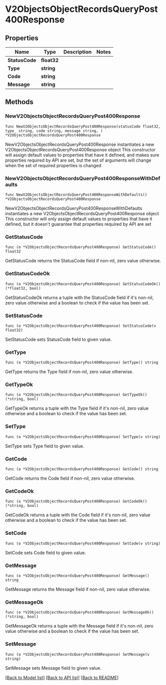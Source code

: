 # V2ObjectsObjectRecordsQueryPost400Response

## Properties

Name | Type | Description | Notes
------------ | ------------- | ------------- | -------------
**StatusCode** | **float32** |  | 
**Type** | **string** |  | 
**Code** | **string** |  | 
**Message** | **string** |  | 

## Methods

### NewV2ObjectsObjectRecordsQueryPost400Response

`func NewV2ObjectsObjectRecordsQueryPost400Response(statusCode float32, type_ string, code string, message string, ) *V2ObjectsObjectRecordsQueryPost400Response`

NewV2ObjectsObjectRecordsQueryPost400Response instantiates a new V2ObjectsObjectRecordsQueryPost400Response object
This constructor will assign default values to properties that have it defined,
and makes sure properties required by API are set, but the set of arguments
will change when the set of required properties is changed

### NewV2ObjectsObjectRecordsQueryPost400ResponseWithDefaults

`func NewV2ObjectsObjectRecordsQueryPost400ResponseWithDefaults() *V2ObjectsObjectRecordsQueryPost400Response`

NewV2ObjectsObjectRecordsQueryPost400ResponseWithDefaults instantiates a new V2ObjectsObjectRecordsQueryPost400Response object
This constructor will only assign default values to properties that have it defined,
but it doesn't guarantee that properties required by API are set

### GetStatusCode

`func (o *V2ObjectsObjectRecordsQueryPost400Response) GetStatusCode() float32`

GetStatusCode returns the StatusCode field if non-nil, zero value otherwise.

### GetStatusCodeOk

`func (o *V2ObjectsObjectRecordsQueryPost400Response) GetStatusCodeOk() (*float32, bool)`

GetStatusCodeOk returns a tuple with the StatusCode field if it's non-nil, zero value otherwise
and a boolean to check if the value has been set.

### SetStatusCode

`func (o *V2ObjectsObjectRecordsQueryPost400Response) SetStatusCode(v float32)`

SetStatusCode sets StatusCode field to given value.


### GetType

`func (o *V2ObjectsObjectRecordsQueryPost400Response) GetType() string`

GetType returns the Type field if non-nil, zero value otherwise.

### GetTypeOk

`func (o *V2ObjectsObjectRecordsQueryPost400Response) GetTypeOk() (*string, bool)`

GetTypeOk returns a tuple with the Type field if it's non-nil, zero value otherwise
and a boolean to check if the value has been set.

### SetType

`func (o *V2ObjectsObjectRecordsQueryPost400Response) SetType(v string)`

SetType sets Type field to given value.


### GetCode

`func (o *V2ObjectsObjectRecordsQueryPost400Response) GetCode() string`

GetCode returns the Code field if non-nil, zero value otherwise.

### GetCodeOk

`func (o *V2ObjectsObjectRecordsQueryPost400Response) GetCodeOk() (*string, bool)`

GetCodeOk returns a tuple with the Code field if it's non-nil, zero value otherwise
and a boolean to check if the value has been set.

### SetCode

`func (o *V2ObjectsObjectRecordsQueryPost400Response) SetCode(v string)`

SetCode sets Code field to given value.


### GetMessage

`func (o *V2ObjectsObjectRecordsQueryPost400Response) GetMessage() string`

GetMessage returns the Message field if non-nil, zero value otherwise.

### GetMessageOk

`func (o *V2ObjectsObjectRecordsQueryPost400Response) GetMessageOk() (*string, bool)`

GetMessageOk returns a tuple with the Message field if it's non-nil, zero value otherwise
and a boolean to check if the value has been set.

### SetMessage

`func (o *V2ObjectsObjectRecordsQueryPost400Response) SetMessage(v string)`

SetMessage sets Message field to given value.



[[Back to Model list]](../README.md#documentation-for-models) [[Back to API list]](../README.md#documentation-for-api-endpoints) [[Back to README]](../README.md)


